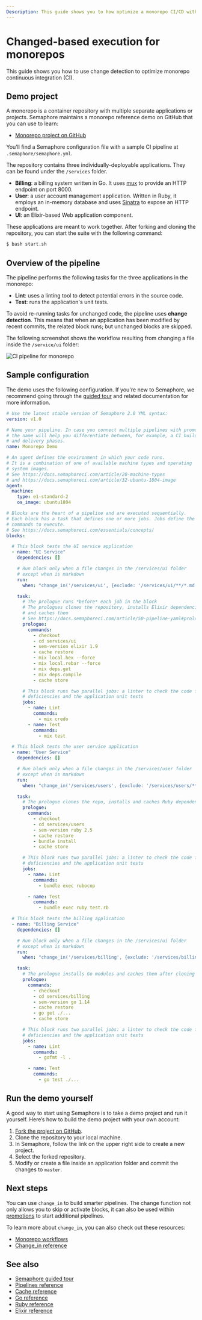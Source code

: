 ```yaml
---
Description: This guide shows you to how optimize a monorepo CI/CD with change-based block execution.
---
```


# Changed-based execution for monorepos

This guide shows you how to use change detection to optimize monorepo continuous integration (CI).

## Demo project

A monorepo is a container repository with multiple separate applications or projects. Semaphore
maintains a monorepo reference demo on GitHub that you can use to learn:

- [Monorepo project on GitHub][demo-project]

You’ll find a Semaphore configuration file with a sample CI pipeline at `.semaphore/semaphore.yml`.

The repository contains three individually-deployable applications. They can be found under the `/services` folder.

- **Billing**: a billing system written in Go. It uses [mux][mux] to provide an HTTP endpoint on port 8000.
- **User**: a user account management application. Written in Ruby, it employs an in-memory database and uses [Sinatra][sinatra] to expose an HTTP endpoint.
- **UI**: an Elixir-based Web application component.

These applications are meant to work together. After forking and cloning the repository, you can
start the suite with the following command:

```bash
$ bash start.sh
```

## Overview of the pipeline

The pipeline performs the following tasks for the three applications in the monorepo:

- **Lint**: uses a linting tool to detect potential errors in the source code.
- **Test**: runs the application's unit tests.

To avoid re-running tasks for unchanged code, the pipeline uses **change detection**. 
This means that when an application has been modified by recent commits, 
the related block runs; but unchanged blocks are skipped.

The following screenshot shows the workflow resulting from changing a file inside the `/service/ui`
folder:

![CI pipeline for monorepo](https://raw.githubusercontent.com/semaphoreci-demos/semaphore-demo-monorepo/master/public/ci-pipeline.png)

## Sample configuration

The demo uses the following configuration. If you're new to Semaphore, we recommend going
through the [guided tour](https://docs.semaphoreci.com/guided-tour/getting-started/) and 
related documentation for more information.

```yaml
# Use the latest stable version of Semaphore 2.0 YML syntax:
version: v1.0

# Name your pipeline. In case you connect multiple pipelines with promotions,
# the name will help you differentiate between, for example, a CI build phase
# and delivery phases.
name: Monorepo Demo

# An agent defines the environment in which your code runs.
# It is a combination of one of available machine types and operating
# system images.
# See https://docs.semaphoreci.com/article/20-machine-types
# and https://docs.semaphoreci.com/article/32-ubuntu-1804-image
agent:
  machine:
    type: e1-standard-2
    os_image: ubuntu1804

# Blocks are the heart of a pipeline and are executed sequentially.
# Each block has a task that defines one or more jobs. Jobs define the
# commands to execute.
# See https://docs.semaphoreci.com/essentials/concepts/
blocks:

  # This block tests the UI service application
  - name: "UI Service"
    dependencies: []

    # Run block only when a file changes in the /services/ui folder
    # except when is markdown
    run:
      when: "change_in('/services/ui', {exclude: '/services/ui/**/*.md'})"

    task:
      # The prologue runs *before* each job in the block
      # The prologues clones the repository, installs Elixir dependencies
      # and caches them
      # See https://docs.semaphoreci.com/article/50-pipeline-yaml#prologue
      prologue:
        commands:
          - checkout
          - cd services/ui
          - sem-version elixir 1.9
          - cache restore
          - mix local.hex --force
          - mix local.rebar --force
          - mix deps.get
          - mix deps.compile
          - cache store

      # This block runs two parallel jobs: a linter to check the code for
      # deficiencies and the application unit tests
      jobs:
        - name: Lint
          commands:
            - mix credo
        - name: Test
          commands:
            - mix test

  # This block tests the user service application
  - name: "User Service"
    dependencies: []

    # Run block only when a file changes in the /services/user folder
    # except when is markdown
    run:
      when: "change_in('/services/users', {exclude: '/services/users/**/*.md'})"

    task:
      # The prologue clones the repo, installs and caches Ruby dependencies
      prologue:
        commands:
          - checkout
          - cd services/users
          - sem-version ruby 2.5
          - cache restore
          - bundle install
          - cache store

      # This block runs two parallel jobs: a linter to check the code for
      # deficiencies and the application unit tests
      jobs:
        - name: Lint
          commands:
            - bundle exec rubocop

        - name: Test
          commands:
            - bundle exec ruby test.rb

  # This block tests the billing application
  - name: "Billing Service"
    dependencies: []

    # Run block only when a file changes in the /services/ui folder
    # except when is markdown
    run:
      when: "change_in('/services/billing', {exclude: '/services/billing/**/*.md'})"

    task:
      # The prologue installs Go modules and caches them after cloning the repo
      prologue:
        commands:
          - checkout
          - cd services/billing
          - sem-version go 1.14
          - cache restore
          - go get ./...
          - cache store

      # This block runs two parallel jobs: a linter to check the code for
      # deficiencies and the application unit tests
      jobs:
        - name: Lint
          commands:
            - gofmt -l .

        - name: Test
          commands:
            - go test ./...
```

## Run the demo yourself

A good way to start using Semaphore is to take a demo project and run it
yourself. Here’s how to build the demo project with your own account:

1. [Fork the project on GitHub][demo-project].
2. Clone the repository to your local machine.
3. In Semaphore, follow the link on the upper right side to create a new project.
4. Select the forked repository.
5. Modify or create a file inside an application folder and commit the changes to `master`.

## Next steps

You can use `change_in` to build smarter pipelines. The change function not only allows you to skip
or activate blocks, it can also be used within [promotions][promotions] to start additional
pipelines.

To learn more about `change_in`, you can also check out these resources:
- [Monorepo workflows][monorepo-workflows]
- [Change_in reference][change-in]

## See also

- [Semaphore guided tour][guided-tour]
- [Pipelines reference][pipelines-ref]
- [Cache reference][cache-ref]
- [Go reference][go-ref]
- [Ruby reference][ruby-ref]
- [Elixir reference][elixir-ref]

[monorepo-workflows]: https://docs.semaphoreci.com/essentials/building-monorepo-projects/
[change-in]: https://docs.semaphoreci.com/reference/conditions-reference/#usage-examples-for-change_in
[demo-project]: https://github.com/semaphoreci-demos/semaphore-demo-monorepo
[promotions-guide]: https://docs.semaphoreci.com/essentials/deploying-with-promotions/
[caching-guide]: https://docs.semaphoreci.com/essentials/caching-dependencies-and-directories/
[guided-tour]: https://docs.semaphoreci.com/guided-tour/getting-started/
[pipelines-ref]: https://docs.semaphoreci.com/reference/pipeline-yaml-reference/
[cache-ref]: https://docs.semaphoreci.com/reference/toolbox-reference/#cache
[mux]: https://github.com/gorilla/mux
[elixir-ref]: https://docs.semaphoreci.com/programming-languages/elixir/
[ruby-ref]: https://docs.semaphoreci.com/programming-languages/ruby/
[go-ref]: https://docs.semaphoreci.com/programming-languages/go/
[promotions]: https://docs.semaphoreci.com/essentials/deploying-with-promotions/
[sinatra]: http://sinatrarb.com/
